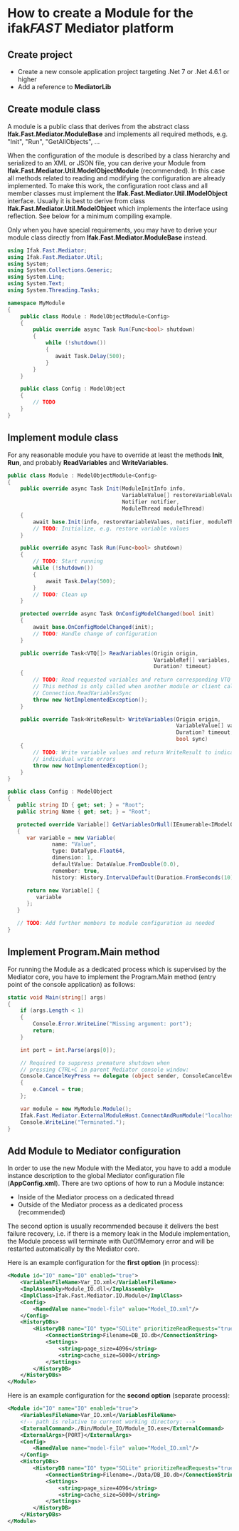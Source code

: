 # How to create a Module for the ifak*FAST* Mediator platform

## Create project

* Create a new console application project targeting .Net 7 or .Net 4.6.1 or higher
* Add a reference to **MediatorLib**

## Create module class

A module is a public class that derives from the abstract class **Ifak.Fast.Mediator.ModuleBase** and implements all required methods, e.g. "Init", "Run", "GetAllObjects", ...

When the configuration of the module is described by a class hierarchy and serialized to an XML or JSON file, you can derive your Module from **Ifak.Fast.Mediator.Util.ModelObjectModule** (recommended). In this case all methods related to reading and modifying the configuration are already implemented. To make this work, the configuration root class and all member classes must implement the **Ifak.Fast.Mediator.Util.IModelObject** interface. Usually it is best to derive from class **Ifak.Fast.Mediator.Util.ModelObject** which implements the interface using reflection. See below for a minimum compiling example.

Only when you have special requirements, you may have to derive your module class directly from **Ifak.Fast.Mediator.ModuleBase** instead.

```csharp
using Ifak.Fast.Mediator;
using Ifak.Fast.Mediator.Util;
using System;
using System.Collections.Generic;
using System.Linq;
using System.Text;
using System.Threading.Tasks;

namespace MyModule
{
    public class Module : ModelObjectModule<Config>
    {
        public override async Task Run(Func<bool> shutdown)
        {
            while (!shutdown())
            {
               await Task.Delay(500);
            }
        }
    }

    public class Config : ModelObject
    {
        // TODO
    }
}
```

## Implement module class

For any reasonable module you have to override at least the methods **Init**, **Run**,  and probably **ReadVariables** and **WriteVariables**.

```csharp
public class Module : ModelObjectModule<Config>
{
    public override async Task Init(ModuleInitInfo info,
                                    VariableValue[] restoreVariableValues,
                                    Notifier notifier,
                                    ModuleThread moduleThread)
    {
        await base.Init(info, restoreVariableValues, notifier, moduleThread);
        // TODO: Initialize, e.g. restore variable values
    }

    public override async Task Run(Func<bool> shutdown)
    {
        // TODO: Start running
        while (!shutdown())
        {
            await Task.Delay(500);
        }
        // TODO: Clean up
    }

    protected override async Task OnConfigModelChanged(bool init)
    {
        await base.OnConfigModelChanged(init);
        // TODO: Handle change of configuration
    }

    public override Task<VTQ[]> ReadVariables(Origin origin,
                                              VariableRef[] variables,
                                              Duration? timeout)
    {
        // TODO: Read requested variables and return corresponding VTQ array
        // This method is only called when another module or client calls
        // Connection.ReadVariablesSync
        throw new NotImplementedException();
    }

    public override Task<WriteResult> WriteVariables(Origin origin,
                                                     VariableValue[] values,
                                                     Duration? timeout, 
                                                     bool sync)
    {
        // TODO: Write variable values and return WriteResult to indicate
        // individual write errors
        throw new NotImplementedException();
    }
}

public class Config : ModelObject
{
   public string ID { get; set; } = "Root";
   public string Name { get; set; } = "Root";

   protected override Variable[] GetVariablesOrNull(IEnumerable<IModelObject> parents)
   {
      var variable = new Variable(
              name: "Value",
              type: DataType.Float64,
              dimension: 1,
              defaultValue: DataValue.FromDouble(0.0),
              remember: true,
              history: History.IntervalDefault(Duration.FromSeconds(10)));

      return new Variable[] {
         variable
      };
   }

   // TODO: Add further members to module configuration as needed
}
```

## Implement Program.Main method

For running the Module as a dedicated process which is supervised by the Mediator core, you have to implement the Program.Main method (entry point of the console application) as follows:

```csharp
static void Main(string[] args)
{
    if (args.Length < 1)
    {
        Console.Error.WriteLine("Missing argument: port");
        return;
    }

    int port = int.Parse(args[0]);

    // Required to suppress premature shutdown when
    // pressing CTRL+C in parent Mediator console window:
    Console.CancelKeyPress += delegate (object sender, ConsoleCancelEventArgs e)
    {
        e.Cancel = true;
    };

    var module = new MyModule.Module();
    Ifak.Fast.Mediator.ExternalModuleHost.ConnectAndRunModule("localhost", port, module);
    Console.WriteLine("Terminated.");
}
```

## Add Module to Mediator configuration

In order to use the new Module with the Mediator, you have to add a module instance description to the global Mediator configuration file (**AppConfig.xml**). There are two options of how to run a Module instance:

* Inside of the Mediator process on a dedicated thread
* Outside of the Mediator process as a dedicated process (recommended)

The second option is usually recommended because it delivers the best failure recovery, i.e. if there is a memory leak in the Module implementation, the Module process will terminate with OutOfMemory error and will be restarted automatically by the Mediator core.

Here is an example configuration for the **first option** (in process):

```XML
<Module id="IO" name="IO" enabled="true">
    <VariablesFileName>Var_IO.xml</VariablesFileName>
    <ImplAssembly>Module_IO.dll</ImplAssembly>
    <ImplClass>Ifak.Fast.Mediator.IO.Module</ImplClass>
    <Config>
        <NamedValue name="model-file" value="Model_IO.xml"/>
    </Config>
    <HistoryDBs>
        <HistoryDB name="IO" type="SQLite" prioritizeReadRequests="true">
            <ConnectionString>Filename=DB_IO.db</ConnectionString>
            <Settings>
                <string>page_size=4096</string>
                <string>cache_size=5000</string>
            </Settings>
        </HistoryDB>
    </HistoryDBs>
</Module>
```
Here is an example configuration for the **second option** (separate process):

```XML
<Module id="IO" name="IO" enabled="true">
    <VariablesFileName>Var_IO.xml</VariablesFileName>
    <!-- path is relative to current working directory: -->
    <ExternalCommand>./Bin/Module_IO/Module_IO.exe</ExternalCommand>
    <ExternalArgs>{PORT}</ExternalArgs>
    <Config>
        <NamedValue name="model-file" value="Model_IO.xml"/>
    </Config>
    <HistoryDBs>
        <HistoryDB name="IO" type="SQLite" prioritizeReadRequests="true">
            <ConnectionString>Filename=./Data/DB_IO.db</ConnectionString>
            <Settings>
                <string>page_size=4096</string>
                <string>cache_size=5000</string>
            </Settings>
        </HistoryDB>
    </HistoryDBs>
</Module>
```